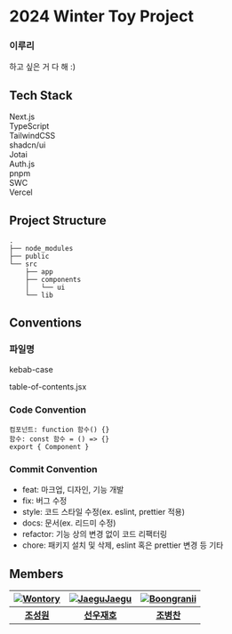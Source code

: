 # 2024 Winter Toy Project

### 이루리

하고 싶은 거 다 해 :)

## Tech Stack

Next.js  
TypeScript  
TailwindCSS  
shadcn/ui  
Jotai  
Auth.js  
pnpm  
SWC  
Vercel

## Project Structure

```
.
├── node_modules
├── public
└── src
    ├── app
    ├── components
    │   └── ui
    └── lib
```

## Conventions

### 파일명

kebab-case

table-of-contents.jsx

### Code Convention

```
컴포넌트: function 함수() {}
함수: const 함수 = () => {}
export { Component }
```

### Commit Convention

- feat: 마크업, 디자인, 기능 개발
- fix: 버그 수정
- style: 코드 스타일 수정(ex. eslint, prettier 적용)
- docs: 문서(ex. 리드미 수정)
- refactor: 기능 상의 변경 없이 코드 리팩터링
- chore: 패키지 설치 및 삭제, eslint 혹은 prettier 변경 등 기타

## Members

| [![Wontory](https://avatars.githubusercontent.com/u/94912717)](http://github.com/wontory) | [![JaeguJaegu](https://avatars.githubusercontent.com/u/118053865)](http://github.com/SunwooJaeho) | [![Boongranii](https://avatars.githubusercontent.com/u/102457140)](http://github.com/bbjbc) |
| :---------------------------------------------------------------------------------------: | :-----------------------------------------------------------------------------------------------: | :-----------------------------------------------------------------------------------------: |
|                          **[조성원](http://github.com/wontory)**                          |                           **[선우재호](http://github.com/SunwooJaeho)**                           |                            **[조병찬](http://github.com/bbjbc)**                            |